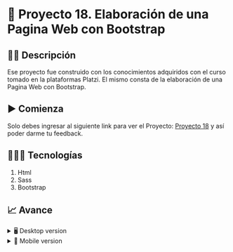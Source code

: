 # 📝 Proyecto 18. Elaboración de una Pagina Web con Bootstrap


## ✍🏻 Descripción 
Ese proyecto fue construido con los conocimientos adquiridos con el curso tomado en la plataformas Platzi. El mismo consta de la elaboración de una Pagina Web con Bootstrap.

## ▶️ Comienza
Solo debes ingresar al siguiente link para ver el Proyecto: [Proyecto 18](https://diegudeveloper.github.io/Proyecto18-Bootstrap/) y así poder darme tu feedback.

## 👨🏻‍💻 Tecnologías
1. Html
2. Sass
3. Bootstrap

## 📈 Avance
<details>
    <summary>🖥 Desktop version</summary>

![]()

</details>

<details>
    <summary>📱 Mobile version</summary>
    
![]()

</details>